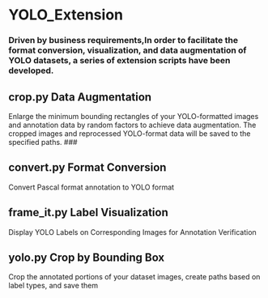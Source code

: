 # YOLO_Extension
### Driven by business requirements,In order to facilitate the format conversion, visualization, and data augmentation of YOLO datasets, a series of extension scripts have been developed.

## crop.py Data Augmentation ##

Enlarge the minimum bounding rectangles of your YOLO-formatted images and annotation data by random factors to achieve data augmentation. The cropped images and reprocessed YOLO-format data will be saved to the specified paths. ###

## convert.py Format Conversion
Convert Pascal format annotation to YOLO format
## frame_it.py Label Visualization
Display YOLO Labels on Corresponding Images for Annotation Verification
## yolo.py Crop by Bounding Box
Crop the annotated portions of your dataset images, create paths based on label types, and save them
